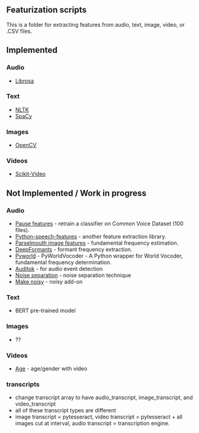 ## Featurization scripts

This is a folder for extracting features from audio, text, image, video, or .CSV files. 

## Implemented 
### Audio
* [Librosa]()

### Text
* [NLTK]()
* [SpaCy]()

### Images 
* [OpenCV]()

### Videos 
* [Scikit-Video]()

## Not Implemented / Work in progress
### Audio
* [Pause features](https://github.com/jim-schwoebel/pauses) - retrain a classifier on Common Voice Dataset (100 files).
* [Python-speech-features](https://github.com/jameslyons/python_speech_features) - another feature extraction library.
* [Parselmouth image features](https://github.com/YannickJadoul/Parselmouth) - fundamental frequency estimation.
* [DeepFormants](https://github.com/MLSpeech/DeepFormants) - formant frequency extraction.
* [Pyworld](https://github.com/JeremyCCHsu/Python-Wrapper-for-World-Vocoder) - PyWorldVocoder - A Python wrapper for World Vocoder, fundamental frequency determination.
* [Auditok](https://github.com/amsehili/auditok) - for audio event detection
* [Noise separation](https://github.com/seanwood/gcc-nmf) - noise separation technique 
* [Make noisy](https://github.com/Sato-Kunihiko/audio-SNR/) - noisy add-on 

### Text
* BERT pre-trained model 

### Images 
* ??

### Videos 
* [Age](https://github.com/deepinsight/insightface) - age/gender with video 

### transcripts
* change transcript array to have audio_transcript, image_transcript, and video_transcript
* all of these transcript types are different
* image transcript = pytesseract, video transcript = pytesseract + all images cut at interval, audio transcript = transcription engine.
